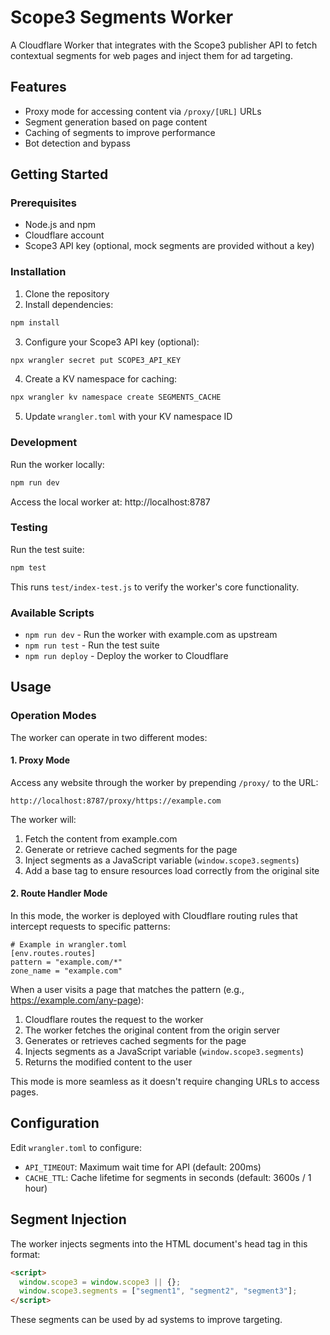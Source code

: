 # Scope3 Segments Worker

A Cloudflare Worker that integrates with the Scope3 publisher API to fetch contextual segments for web pages and inject them for ad targeting.

## Features

- Proxy mode for accessing content via `/proxy/[URL]` URLs
- Segment generation based on page content
- Caching of segments to improve performance
- Bot detection and bypass

## Getting Started

### Prerequisites

- Node.js and npm
- Cloudflare account
- Scope3 API key (optional, mock segments are provided without a key)

### Installation

1. Clone the repository
2. Install dependencies:

```bash
npm install
```

3. Configure your Scope3 API key (optional):

```bash
npx wrangler secret put SCOPE3_API_KEY
```

4. Create a KV namespace for caching:

```bash
npx wrangler kv namespace create SEGMENTS_CACHE
```

5. Update `wrangler.toml` with your KV namespace ID

### Development

Run the worker locally:

```bash
npm run dev
```

Access the local worker at: http://localhost:8787

### Testing

Run the test suite:

```bash
npm test
```

This runs `test/index-test.js` to verify the worker's core functionality.

### Available Scripts

- `npm run dev` - Run the worker with example.com as upstream
- `npm run test` - Run the test suite
- `npm run deploy` - Deploy the worker to Cloudflare

## Usage

### Operation Modes

The worker can operate in two different modes:

#### 1. Proxy Mode

Access any website through the worker by prepending `/proxy/` to the URL:

```
http://localhost:8787/proxy/https://example.com
```

The worker will:
1. Fetch the content from example.com
2. Generate or retrieve cached segments for the page
3. Inject segments as a JavaScript variable (`window.scope3.segments`)
4. Add a base tag to ensure resources load correctly from the original site

#### 2. Route Handler Mode

In this mode, the worker is deployed with Cloudflare routing rules that intercept requests to specific patterns:

```
# Example in wrangler.toml
[env.routes.routes]
pattern = "example.com/*"
zone_name = "example.com"
```

When a user visits a page that matches the pattern (e.g., https://example.com/any-page):
1. Cloudflare routes the request to the worker
2. The worker fetches the original content from the origin server
3. Generates or retrieves cached segments for the page
4. Injects segments as a JavaScript variable (`window.scope3.segments`)
5. Returns the modified content to the user

This mode is more seamless as it doesn't require changing URLs to access pages.

## Configuration

Edit `wrangler.toml` to configure:

- `API_TIMEOUT`: Maximum wait time for API (default: 200ms)
- `CACHE_TTL`: Cache lifetime for segments in seconds (default: 3600s / 1 hour)

## Segment Injection

The worker injects segments into the HTML document's head tag in this format:

```html
<script>
  window.scope3 = window.scope3 || {};
  window.scope3.segments = ["segment1", "segment2", "segment3"];
</script>
```

These segments can be used by ad systems to improve targeting.